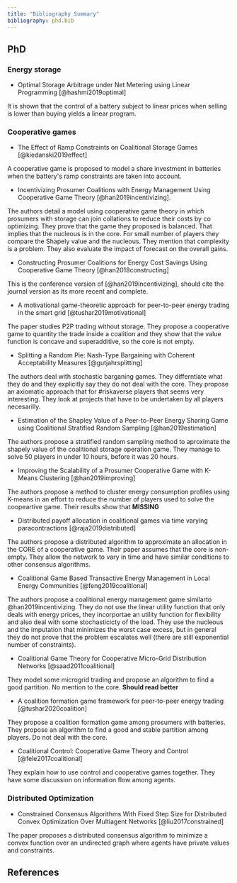 ```yaml
---
title: "Bibliography Summary"
bibliography: phd.bib
---
```



## PhD

### Energy storage

* Optimal Storage Arbitrage under Net Metering using Linear Programming [@hashmi2019optimal]

It is shown that the control of a battery subject to linear prices when selling is lower than buying yields a linear program.

### Cooperative games

* The Effect of Ramp Constraints on Coalitional Storage Games [@kiedanski2019effect]

A cooperative game is proposed to model a share investment in batteries when the battery's ramp constraints are taken into account.

*  Incentivizing Prosumer Coalitions with Energy Management Using Cooperative Game Theory [@han2019incentivizing].

The authors detail a model using cooperative game theory in which prosumers with storage can join collations to reduce their costs by co optimizing. They prove that the game they proposed is balanced. That implies that the nucleous is in the core. For small number of players they compare the Shapely value and the nucleous. They mention that complexity is a problem. They also evaluate the impact of forecast on the overall gains.

*  Constructing Prosumer Coalitions for Energy Cost Savings Using Cooperative Game Theory [@han2018constructing]

This is the conference version of [@han2019incentivizing], should cite the journal version as its more recent and complete.

* A motivational game-theoretic approach for peer-to-peer energy trading in the smart grid [@tushar2019motivational]

The paper studies P2P trading without storage. They propose a cooperative game to quantity the trade inside a coalition and they show that the value function is concave and superadditive, so the core is not empty.

* Splitting a Random Pie: Nash-Type Bargaining with Coherent Acceptability Measures [@gutjahrsplitting]

The authors deal with stochastic barganing games. They differntiate what they do and they explicitly say they do not deal with the core. They propose an axiomatic approach that for #riskaverse players that seems very interesting. They look at projects that have to be undertaken by all players necesarilly.

* Estimation of the Shapley Value of a Peer-to-Peer Energy Sharing Game using Coalitional Stratified Random Sampling [@han2019estimation]

The authors propose a stratified random sampling method to aproximate the shapely value of the coalitional storage operation game. They manage to solve 50 players in under 10 hours, before it was 20 hours.

*  Improving the Scalability of a Prosumer Cooperative Game with K-Means Clustering [@han2019improving]

The authors propose a method to cluster energy consumption profiles using K-means in an effort to reduce the number of players used to solve the coopeartive game. Their results show that **MISSING**

* Distributed payoff allocation in coalitional games via time varying paracontractions [@raja2019distributed]

The authors propose a distributed algorithm to approximate an allocation in the CORE of a cooperative game. Their paper assumes that the core is non-empty. They allow the network to vary in time and have similar conditions to other consensus algorithms.

* Coalitional Game Based Transactive Energy Management in Local Energy Communities [@feng2019coalitional]

The authors propose a coalitional energy management game similarto @han2019incentivizing. They do not use the linear utility function that only deals with energy prices, they incorportae an utility function for flexibility and also deal with some stochasticicty of the load. They use the nucleous and the imputation that minimizes the worst case excess, but in general they do not prove that the problem escalates well (there are still exponential number of constraints).

* Coalitional Game Theory for Cooperative Micro-Grid Distribution Networks [@saad2011coalitional]

They model some microgrid trading and propose an algorithm to find a good partition. No mention to the core. **Should read better**

* A coalition formation game framework for peer-to-peer energy trading [@tushar2020coalition]

They propose a coalition formation game among prosumers with batteries. They propose an algorithm to find a good and stable partition among players. Do not deal with the core.


* Coalitional Control: Cooperative Game Theory and Control [@fele2017coalitional]

They explain how to use control and cooperative games together. They have some discussion on information flow among agents.

### Distributed Optimization

* Constrained Consensus Algorithms With Fixed Step Size for Distributed Convex Optimization Over Multiagent Networks [@liu2017constrained]

The paper proposes a distributed consensus algorithm to minimize a convex function over an undirected graph where agents have private values and constraints. 


## References
